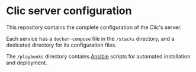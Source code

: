 # Clic server configuration
This repository contains the complete configuration of the Clic's server.

Each service has a `docker-compose` file in the `/stacks` directory, and a dedicated directory for its configuration files.

The `/playbooks` directory contains [Ansible](https://docs.ansible.com/ansible/latest/index.html) scripts for automated installation and deployment.